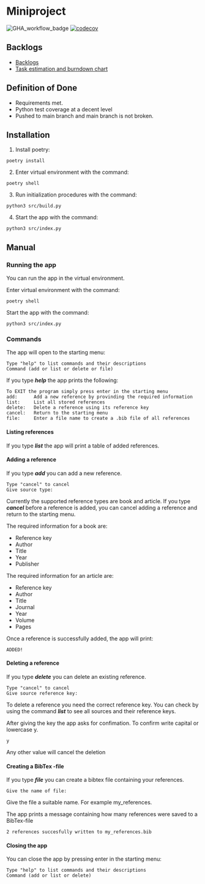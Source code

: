 # Miniproject

![GHA_workflow_badge](https://github.com/turunenv/ohtu-s23-miniprojekti/workflows/CI/badge.svg)
[![codecov](https://codecov.io/gh/turunenv/ohtu-s23-miniprojekti/graph/badge.svg?token=ZYGSDB5DQM)](https://codecov.io/gh/turunenv/ohtu-s23-miniprojekti)


## Backlogs
- [Backlogs](https://github.com/users/turunenv/projects/1)
- [Task estimation and burndown chart](https://docs.google.com/spreadsheets/d/1_CVzRfBNQlAJu8JO0la84PiaUmfVOdazKIZoOWZOVVI/edit#gid=0)

## Definition of Done

- Requirements met.
- Python test coverage at a decent level
- Pushed to main branch and main branch is not broken.

## Installation

1. Install poetry:
```
poetry install
```

2. Enter virtual environment with the command:
```
poetry shell
```

3. Run initialization procedures with the command:
```
python3 src/build.py
```

4. Start the app with the command:
```
python3 src/index.py
```

## Manual

### Running the app

You can run the app in the virtual environment.

Enter virtual environment with the command:
```
poetry shell
```

Start the app with the command:
```
python3 src/index.py
```

### Commands

The app will open to the starting menu:
```
Type "help" to list commands and their descriptions
Command (add or list or delete or file)
```

If you type ***help*** the app prints the following:
```
To EXIT the program simply press enter in the starting menu
add:      Add a new reference by provinding the required information
list:     List all stored references
delete:   Delete a reference using its reference key
cancel:   Return to the starting menu
file:     Enter a file name to create a .bib file of all references
```

#### Listing references

If you type ***list*** the app will print a table of added references.

#### Adding a reference

If you type ***add*** you can add a new reference.
```
Type "cancel" to cancel
Give source type:
```
Currently the supported reference types are book and article.
If you type ***cancel*** before a reference is added, you can cancel adding a reference and return to the starting menu.

The required information for a book are:

- Reference key
- Author
- Title
- Year
- Publisher

The required information for an article are:

- Reference key
- Author
- Title
- Journal
- Year
- Volume
- Pages

Once a reference is successfully added, the app will print:
```
ADDED!
```

#### Deleting a reference

If you type ***delete*** you can delete an existing reference.
```
Type "cancel" to cancel
Give source reference key:
```
To delete a reference you need the correct reference key. You can check by using the command ***list*** to see all sources and their reference keys.

After giving the key the app asks for confimation. To confirm write capital or lowercase y.
```
y
```
Any other value will cancel the deletion

#### Creating a BibTex -file

If you type ***file*** you can create a bibtex file containing your references.
```
Give the name of file:
```
Give the file a suitable name. For example my_references.

The app prints a message containing how many references were saved to a BibTex-file
```
2 references succesfully written to my_references.bib
```

#### Closing the app

You can close the app by pressing enter in the starting menu:
```
Type "help" to list commands and their descriptions
Command (add or list or delete)
```
